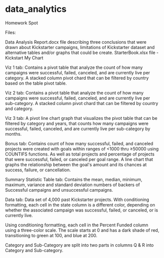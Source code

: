 # data_analytics
Homework Spot

Files:

Data Analysis Report.docx file describing three conclusions that were drawn about Kickstarter campaigns, limitations of Kickstarter dataset and alternative tables and/or graphs that could be create.
StarterBook.xlsx  file - Kickstart My Chart


Viz 1 tab:
Contains a pivot table that analyze the count of how many campaigns were successful, failed, canceled, and are currently live per category. A stacked column pivot chard that can be filtered by country based on the table pivot table. 

Viz 2 tab:
Contains a pivot table that analyze the count of how many campaigns were successful, failed, canceled, and are currently live per sub-category.  A stacked column pivot chard that can be filtered by country and category. 

Viz 3 tab:
A pivot line chart graph that visualizes the pivot table that can be filtered by category and years, that counts how many campaigns were successful, failed, canceled, and are currently live per sub-category by months. 

Bonus tab:
Contains count of how many successful, failed, and canceled projects were created with goals within ranges of <1000 thru ≥50000 using COUNTIFS functions. As well as total projects and percentage of projects that were successful, failed, or canceled per goal range. A line chart that graphs the relationship between the goal's amount and its chances at success, failure, or cancellation.

Summary Statistic Table tab:
Contains the mean, median, minimum, maximum, variance and standard deviation numbers of backers of Successful campaigns and unsuccessful campaigns.

Data tab: 
Data set of 4,000 past Kickstarter projects. With conditioning formatting, each cell in the state column is a different color, depending on whether the associated campaign was successful, failed, or canceled, or is currently live.

Using conditioning formatting, each cell in the Percent Funded column using a three-color scale. The scale starts at 0 and has a dark shade of red, transitioning to green at 100, and blue at 200.

Category and Sub-Category are split into two parts in columns Q & R into Category and Sub-category.


